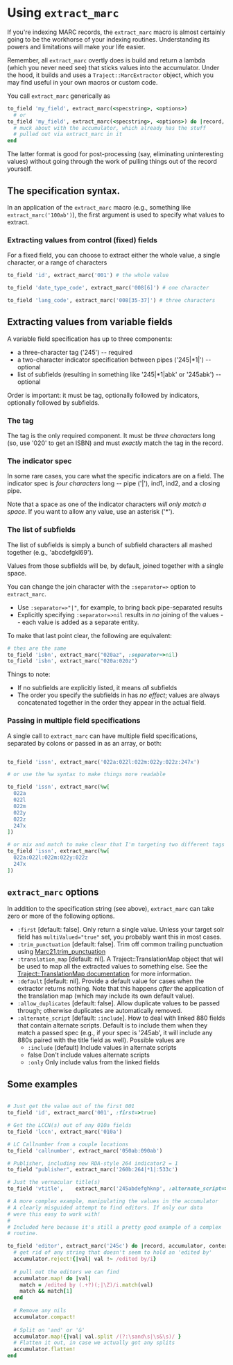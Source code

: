 # Using `extract_marc`

If you're indexing MARC records, the `extract_marc` macro is almost certainly going to be the workhorse of your indexing routines. Understanding its powers and limitations will make your life easier.

Remember, all `extract_marc` overtly does is build and return a lambda (which you never need see) that sticks values into the accumulator. Under the hood, it builds and uses a `Traject::MarcExtractor` object, which you may find useful in your own macros or custom code.

You call `extract_marc` generically as

```ruby
to_field 'my_field', extract_marc(<specstring>, <options>)
  # or
to_field 'my_field', extract_marc(<specstring>, <options>) do |record, accumulator, context|
  # muck about with the accumulator, which already has the stuff
  # pulled out via extract_marc in it
end

```

The latter format is good for post-processing (say, eliminating uninteresting values) without going through the work of pulling things out of the record yourself.



## The specification syntax.

In an application of the `extract_marc` macro (e.g., something like `extract_marc('100ab')`), the first argument is used to specify what values to extract. 


### Extracting values from control (fixed) fields

For a fixed field, you can choose to extract either the whole value, a single character, or a range of characters

```ruby
to_field 'id', extract_marc('001') # the whole value

to_field 'date_type_code', extract_marc('008[6]') # one character

to_field 'lang_code', extract_marc('008[35-37]') # three characters

```


## Extracting values from variable fields

A variable field specification has up to three components:

* a three-character tag ('245') -- required
* a two-character indicator specification between pipes ('245|*1|') -- optional
* list of subfields (resulting in something like '245|*1|abk' or '245abk') -- optional

Order is important: it must be tag, optionally followed by indicators, optionally followed by subfields. 

### The tag

The tag is the only required component. It must be *three characters* long (so, use '020' to get an ISBN) and must *exactly* match the tag in the record.

### The indicator spec

In some rare cases, you care what the specific indicators are on a field. The indicator spec is *four characters* long -- pipe ('|'), ind1, ind2, and a closing pipe. 

Note that a space as one of the indicator characters *will only match a space*. If you want to allow any value, use an asterisk ('*'). 

### The list of subfields

The list of subfields is simply a bunch of subfield characters all mashed together (e.g., 'abcdefgkl69'). 

Values from those subfields will be, by default, joined together with a single space. 

You can change the join character with the `:separator=>` option to `extract_marc`. 

* Use `:separator=>"|"`, for example, to bring back pipe-separated results
* Explicitly specifying `:separator=>nil` results in *no* joining of the values -- each value is added as a separate entity.

To make that last point clear, the following are equivalent:

```ruby
# thes are the same
to_field 'isbn', extract_marc("020az", :separator=>nil)
to_field 'isbn', extract_marc("020a:020z")
```


Things to note:

* If no subfields are explicitly listed, it means *all* subfields
* The order you specify the subfields in has *no effect*; values are always concatenated together in the order they appear in the actual field. 


### Passing in multiple field specifications

A single call to `extract_marc` can have multiple field specifications,  separated by colons or passed in as an array, or both:

```ruby

to_field 'issn', extract_marc('022a:022l:022m:022y:022z:247x')

# or use the %w syntax to make things more readable

to_field 'issn', extract_marc(%w[
  022a
  022l
  022m
  022y
  022z
  247x
])

# or mix and match to make clear that I'm targeting two different tags
to_field 'issn', extract_marc(%w[
  022a:022l:022m:022y:022z
  247x
])

```

## `extract_marc` options

In addition to the specification string (see above), `extract_marc` can take zero or more of the following options.

* `:first` [default: false]. Only return a single value. Unless your target solr field has `multiValued="true"` set, you probably want this in most cases.        
* `:trim_punctuation` [default: false]. Trim off common trailing punctuation using [Marc21.trim_punctuation](https://github.com/jrochkind/traject/blob/master/lib/traject/macros/marc21.rb#L178)
* `:translation_map` [default: nil]. A Traject::TranslationMap object that will be used to map all the extracted values to something else. See the [Traject::TranslationMap documentation](https://github.com/jrochkind/traject/blob/master/lib/traject/translation_map.rb) for more information.
* `:default` [default: nil]. Provide a default value for cases when the extractor returns nothing. Note that this happens *after* the application of the translation map (which may include its own default value).
* `:allow_duplicates` [default: false]. Allow duplicate values to be passed through; otherwise duplicates are automatically removed.
* `:alternate_script` [default: `:include`]. How to deal with linked 880 fields that contain alternate scripts. Default is to include them when they match a passed spec (e.g., if your spec is '245ab', it will include any 880s paired with the title field as well). Possible values are
  * `:include` (default) Include values in alternate scripts
  * false Don't include values alternate scripts
  * `:only` Only include valus from the linked fields

## Some examples

```ruby

# Just get the value out of the first 001
to_field 'id', extract_marc('001', :first=>true)

# Get the LCCN(s) out of any 010a fields
to_field 'lccn', extract_marc('010a')

# LC Callnumber from a couple locations
to_field 'callnumber', extract_marc('050ab:090ab')

# Publisher, including new RDA-style 264 indicator2 = 1
to_field "publisher", extract_marc('260b:264|*1|:533c')

# Just the vernacular title(s)
to_field 'vtitle',    extract_marc('245abdefghknp', :alternate_script=>:only, :trim_punctuation => true)

# A more complex example, manipulating the values in the accumulator
# A clearly misguided attempt to find editors. If only our data
# were this easy to work with!
#
# Included here because it's still a pretty good example of a complex 
# routine.

to_field 'editor', extract_marc('245c') do |record, accumulator, context|
  # get rid of any string that doesn't seem to hold an 'edited by'
  accumulator.reject!{|val| val !~ /edited by/i}
  
  # pull out the editors we can find
  accumulator.map! do |val|
    match = /edited by (.+?)(;|\Z)/i.match(val)
    match && match[1]
  end
  
  # Remove any nils
  accumulator.compact!
  
  # Split on 'and' or '&'
  accumulator.map!{|val| val.split /(?:\sand\s|\s&\s)/ }
  # Flatten it out, in case we actually got any splits
  accumulator.flatten!
end


```
